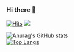 ### Hi there 👋
[![Hits](https://hits.seeyoufarm.com/api/count/incr/badge.svg?url=https%3A%2F%2Fgithub.com%2FHalamLee&count_bg=%2379C83D&title_bg=%23555555&icon=&icon_color=%23E7E7E7&title=hits&edge_flat=false)](https://hits.seeyoufarm.com)
<a href="https://opgc.me/#/users/halamLee" target="_blank"><img src="https://api.opgc.me/githubs/users/halamLee/tag/?border=normal" /></a>

![Anurag's GitHub stats](https://github-readme-stats.vercel.app/api?username=HalamLee&show_icons=true&theme=prussian)<br>
[![Top Langs](https://github-readme-stats.vercel.app/api/top-langs/?username=HalamLee&layout=compact)](https://github.com/HalamLee/github-readme-stats)
